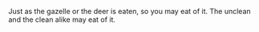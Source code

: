 Just as the gazelle or the deer is eaten, so you may eat of it. The unclean and the clean alike may eat of it.
